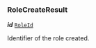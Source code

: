 

### RoleCreateResult





  
<article>

***id*** [`RoleId`](/storybook/role-model--page#roleid) 

Identifier of the role created.

</article>

